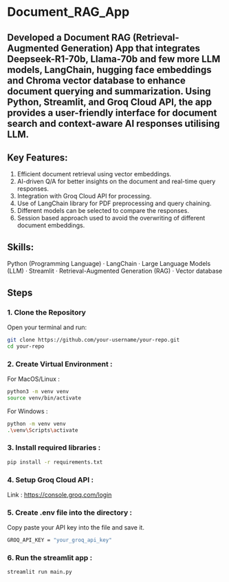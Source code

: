 # Document_RAG_App

## Developed a Document RAG (Retrieval-Augmented Generation) App that integrates Deepseek-R1-70b, Llama-70b and few more LLM models, LangChain, hugging face embeddings and Chroma vector database to enhance document querying and summarization. Using Python, Streamlit, and Groq Cloud API, the app provides a user-friendly interface for document search and context-aware AI responses utilising LLM.

## Key Features:
1. Efficient document retrieval using vector embeddings.
2. AI-driven Q/A for better insights on the document and real-time query responses.
3. Integration with Groq Cloud API for processing.
4. Use of LangChain library for PDF preprocessing and query chaining.
5. Different models can be selected to compare the responses.
6. Session based approach used to avoid the overwriting of different document embeddings.

## Skills: 
Python (Programming Language) · LangChain · Large Language Models (LLM) · Streamlit · Retrieval-Augmented Generation (RAG) · Vector database

## Steps

### 1. Clone the Repository

Open your terminal and run:

```bash
git clone https://github.com/your-username/your-repo.git
cd your-repo
```


### 2. Create Virtual Environment : 

For MacOS/Linux : 
```bash
python3 -m venv venv
source venv/bin/activate
```

For Windows :
```bash
python -m venv venv
.\venv\Scripts\activate
```

### 3. Install required libraries : 
```bash
pip install -r requirements.txt
```


### 4. Setup Groq Cloud API : 

Link : https://console.groq.com/login

### 5. Create .env file into the directory : 

Copy paste your API key into the file and save it.
```bash
GROQ_API_KEY = "your_groq_api_key"
```

### 6. Run the streamlit app : 

```bash
streamlit run main.py
```
